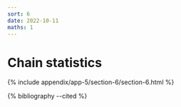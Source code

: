 ```yaml
---
sort: 6
date: 2022-10-11
maths: 1
---
```


# Chain statistics

{% include appendix/app-5/section-6/section-6.html %}

{% bibliography --cited %}
